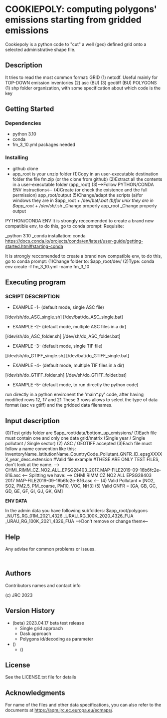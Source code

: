 # COOKIEPOLY: computing polygons' emissions starting from gridded emissions

Cookiepoly is a python code to "cut" a well (geo) defined grid onto a selected administrative shape file.

## Description

It tries to read the most common format:
GRID
	(1) netcdf. Useful mainly for TOP-DOWN emission inventories
	(2) asc (BU)
	(3) geotiff (BU)
POLYGONS
	(1) shp folder organization, with some specification about which code is the key


## Getting Started

### Dependencies

* python 3.10
* conda
* fm_3_10.yml packages needed

### Installing

* github clone
* app_root is your unzip folder
(1)Copy in an user-executable destination folder the file fm.zip (or the clone from github)
(2)Extract all the contents in a user-executable folder (app_root)
(3)-->Follow PYTHON/CONDA ENV instructions<--
(4)Create (or check the existence and the full permission) app_root/output
(5)Change/adapt the scripts
	(a)for windows they are in $app_root + /dev/bat/*.bat
	(b)for unix they are in $app_root + /dev/sh/*.sh
		_Change properly app_root
		_Change properly output

PYTHON/CONDA ENV
It is strongly reccomended to create a brand new compatible env, to do this, go to conda prompt:
Requisite:

_python 3.10
_conda installation: conda https://docs.conda.io/projects/conda/en/latest/user-guide/getting-started.html#starting-conda

It is strongly reccomended to create a brand new compatible env, to do this, go to conda prompt:
(1)Change folder to: $app_root/dev/
(2)Type: conda env create -f fm_3_10.yml -name fm_3_10

## Executing program

### SCRIPT DESCRIPTION

* EXAMPLE -1- (default mode, single ASC file)

[/dev/sh/do_ASC_single.sh]
[/dev/bat/do_ASC_single.bat]

* EXAMPLE -2- (default mode, multiple ASC files in a dir)

[/dev/sh/do_ASC_folder.sh]
[/dev/sh/do_ASC_folder.bat]

* EXAMPLE -3- (default mode, single TIF file)

[/dev/sh/do_GTIFF_single.sh]
[/dev/bat/do_GTIFF_single.bat]

* EXAMPLE -4- (default mode, multiple TIF files in a dir)

[/dev/sh/do_GTIFF_folder.sh]
[/dev/sh/do_GTIFF_folder.bat]

* EXAMPLE -5- (default mode, to run directly the python code)

run directly in a python environent the 'main*.py' code, after having modified rows 12, 17 and 21
These 3 rows allows to select the type of data format (asc vs gtiff) and the gridded data filenames.

## Input description

(0)Test grids folder are $app_root/data/bottom_up_emissions/
(1)Each file must contain one and only one data grid/matrix (Single year / Single pollutant / Single sector)
(2) ASC / GEOTIFF accepted
(3)Each file must follow  a name convention like this:
InventoryName_IstitutionName_CountryCode_Pollutant_GNFR_ID_epsgXXXXX_year_desc.extension
#Valid file example
#THESE ARE ONLY TEST FILES, don't look at the name.
--> CHMI_RIMM_CZ_NO2_ALL_EPSG28403_2017_MAP-FILE2019-09-16b6fc2e-816.asc <--
Splitting we have:
--> CHMI RIMM CZ NO2 ALL EPSG28403 2017 MAP-FILE2019-09-16b6fc2e-816.asc <--
(4) Valid Pollutant = [NO2, SO2, PM2.5, PM_coarse, PM10, VOC, NH3]
(5) Valid GNFR = [GA, GB, GC, GD, GE, GF, GI, GJ, GK, GM]

**ENV DATA**

In the admin data you have following subfolders:
$app_root/polygons
_NUTS_RG_01M_2021_4326
_URAU_RG_100K_2020_4326_FUA
_URAU_RG_100K_2021_4326_FUA
-->Don't remove or change them<--


## Help


Any advise for common problems or issues.
```
   
```

## Authors

Contributors names and contact info

(c) JRC 2023

## Version History

* (beta) 2023.04.17 beta test release
    * Single grid approach
    * Dask approach
    * Polygons id/decoding as parameter
* ()
    * ()

## License

See the LICENSE.txt file for details

## Acknowledgments

For name of the files and other data specifications, you can also refer to the documents at https://aqm.jrc.ec.europa.eu/ecmaps/.

